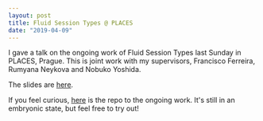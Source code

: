```yaml
---
layout: post
title: Fluid Session Types @ PLACES
date: "2019-04-09"
---
```


I gave a talk on the ongoing work of Fluid Session Types last Sunday in PLACES,
Prague. This is joint work with my supervisors, Francisco Ferreira, Rumyana
Neykova and Nobuko Yoshida.

The slides are [here](/assets/slides/PLACES2019.pdf).

If you feel curious, [here](https://github.com/fangyi-zhou/FluidTypes) is the
repo to the ongoing work. It's still in an embryonic state, but feel free to
try out!
